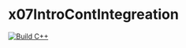 # x07IntroContIntegreation

[![Build C++](https://github.com/acderosas/x07IntroContIntegreation/actions/workflows/actions.yml/badge.svg)](https://github.com/acderosas/x07IntroContIntegreation/actions/workflows/actions.yml) 
